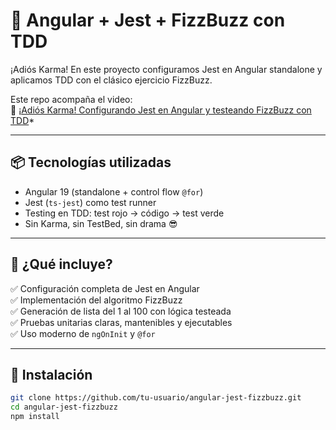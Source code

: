 # 🧪 Angular + Jest + FizzBuzz con TDD

¡Adiós Karma! En este proyecto configuramos Jest en Angular standalone y aplicamos TDD con el clásico ejercicio FizzBuzz.

Este repo acompaña el video:  
🎥 [¡Adiós Karma! Configurando Jest en Angular y testeando FizzBuzz con TDD](#https://youtu.be/gr_qKl5W3JE)*

---

## 📦 Tecnologías utilizadas

- Angular 19 (standalone + control flow `@for`)
- Jest (`ts-jest`) como test runner
- Testing en TDD: test rojo → código → test verde
- Sin Karma, sin TestBed, sin drama 😎

---

## 🚀 ¿Qué incluye?

✅ Configuración completa de Jest en Angular  
✅ Implementación del algoritmo FizzBuzz  
✅ Generación de lista del 1 al 100 con lógica testeada  
✅ Pruebas unitarias claras, mantenibles y ejecutables  
✅ Uso moderno de `ngOnInit` y `@for`

---

## 🔧 Instalación

```bash
git clone https://github.com/tu-usuario/angular-jest-fizzbuzz.git
cd angular-jest-fizzbuzz
npm install

